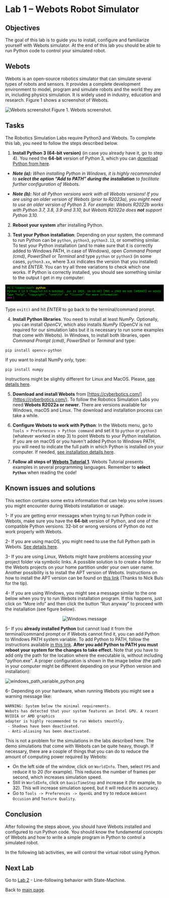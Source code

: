 # Lab 1 – Webots Robot Simulator

## Objectives

The goal of this lab is to guide you to install, configure and familiarize yourself with Webots simulator. At the end of this lab you should be able to run Python code to control your simulated robot. 

## Webots
Webots is an open-source robotics simulator that can simulate several types of robots and sensors. It provides a complete development environment to model, program and simulate robots and the world they are in, including physics simulation. It is widely used in industry, education and research. Figure 1 shows a screenshot of Webots.

![Webots screenshot](../Lab1/Webots_screenshot.png)
Figure 1. Webots screenshot.

## Tasks
The Robotics Simulation Labs require Python3 and Webots. To complete this lab, you need to follow the steps described below. 

1. **Install Python 3 (64-bit version)** (in case you already have it, go to step 4). You need the **64-bit** version of Python 3, which you can [download Python from here](https://www.python.org/downloads/). 

 -  _**Note (a):** When installing Python in Windows, it is highly recommended to **select the option “Add to PATH” during the installation** to facilitate further configuration of Webots._

 - _**Note (b):** Not all Python versions work with all Webots versions! If you are using an older version of Webots (prior to R2023a), you might need to use an older version of Python 3. For example: Webots R2022b works with Python 3.7, 3.8, 3.9 and 3.10, but Webots R2022a does **not** support Python 3.10._ 

2. **Reboot your system** after installing Python.  

3. **Test your Python installation**: Depending on your system, the command to run Python can be `python`, `python3`, `python3.13`, or something similar. To test your Python installation (and to make sure that it is correctly added to Windows PATH, in case of Windows), open  _Command Prompt (cmd)_, _PowerShell_ or _Terminal_ and type `python` or `python3` (in some cases, `python3.xx`, where 3.xx indicates the version that you installed) and hit _ENTER_. You can try all three variations to check which one works. If Python is correctly installed, you should see something similar to the output I get in my computer:

![Terminal - Python command](../Lab1/cmd_python.png)

  Type `exit()` and hit _ENTER_ to go back to the terminal/command prompt.

4. **Install Python libraries**. You need to install at least _NumPy_. Optionally, you can install _OpenCV_, which also installs _NumPy_ (OpenCV is not required for our simulation labs but it is necessary to run some examples that come with Webots). In Windows, to install both libraries, open  _Command Prompt (cmd)_, _PowerShell_ or _Terminal_ and type:
```
pip install opencv-python
```
If you want to install NumPy only, type:
```
pip install numpy
```
Instructions might be slightly different for Linux and MacOS. Please, [see details here](https://cyberbotics.com/doc/guide/using-python#libraries).

5. **Download and install Webots** from [https://cyberbotics.com/](https://cyberbotics.com/). To follow the Robotics Simulation Labs you need **Webots R2022a or newer**. There are versions available for Windows, macOS and Linux. The download and installation process can take a while.
 
6. **Configure Webots to work with Python**: In the Webots menu, go to `Tools > Preferences > Python command` and set it to `python` or `python3` (whatever worked in step 3) to point Webots to your Python installation. If you are on macOS or you haven't added Python to Windows PATH, you will need to indicate the full path in which Python is installed on your computer. If needed, [see installation details here](https://cyberbotics.com/doc/guide/using-python#installation).

7. **Follow all steps of [Webots Tutorial 1](https://cyberbotics.com/doc/guide/tutorial-1-your-first-simulation-in-webots)**. Webots Tutorial presents examples in several programming languages. Remember to **select `Python`** when reading the code!

## Known issues and solutions

This section contains some extra information that can help you solve issues you might encounter during Webots installation or usage.

1- If you are getting error messages when trying to run Python code in Webots, make sure you have the **64-bit** version of Python, and one of the compatible Python versions. 32-bit or wrong versions of Python do not work properly with Webots.

2- If you are using macOS, you might need to use the full Python path in Webots. [See details here](https://cyberbotics.com/doc/guide/using-python#macos-installation).

3- If you are using Linux, Webots might have problems accessing your project folder via symbolic links. A possible solution is to create a folder for the Webots projects on your home partition under your own user name. Another possibility is to install the APT version of Webots. Instructions on how to install the APT version can be found on [this link](https://www.cyberbotics.com/doc/guide/installation-procedure) (Thanks to Nick Buls for the tip).

4- If you are using Windows, you might see a message similar to the one below when you try to run Webots installation program. If this happens, just click on “More info” and then click the button “Run anyway” to proceed with the installation (see figure below).
<center>
<img src="windows_message.png" alt="Windows message" width="350"/>
</center>


5- If you **already installed Python** but cannot load it from the terminal/command prompt or if Webots cannot find it, you can add Python to Windows PATH system variable. To add Python to PATH, follow the instructions available [in this link](https://datatofish.com/add-python-to-windows-path/). **After you add Python to PATH you must reboot your system for the changes to take effect.** Note that you have to add only the path for the location where the executable is, without including "python.exe". A proper configuration is shown in the image below (the path in your computer might be different depending on your Python version and installation):

![windows_path_variable_python.png](windows_path_variable_python.png)


6- Depending on your hardware, when running Webots you might see a warning message like: 

```
WARNING: System below the minimal requirements.
Webots has detected that your system features an Intel GPU. A recent NVIDIA or AMD graphics
adapter is highly recommended to run Webots smoothly. 
 - Shadows have been deactivated.
 - Anti-aliasing has been deactivated.
```

This is not a problem for the simulations in the labs described here. The demo simulations that come with Webots can be quite heavy, though. If necessary, there are a couple of things that you can do to reduce the amount of computing power required by Webots:
- On the left side of the window, click on `WorldInfo`. Then, select `FPS` and reduce it to 20 (for example). This reduces the number of frames per second, which increases simulation speed.
- Still in `WorldInfo`, click on `basicTimeStep` and increase it (for example, to 32). This will increase simulation speed, but it will reduce its accuracy.
- Go to `Tools -> Preferences -> OpenGL` and try to reduce `Ambient Occusion` and `Texture Quality`.



## Conclusion
After following the steps above, you should have Webots installed and configured to run Python code. You should know the fundamental concepts of Webots and how to write a simple program in Python to control a simulated robot.

In the following lab activities, we will control the virtual robot using Python.

## Next Lab
Go to [Lab 2](../Lab2/ReadMe.md) - Line-following behavior with State-Machine.

Back to [main page](../README.md).
